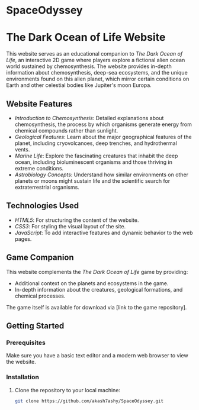 # SpaceOdyssey
# The Dark Ocean of Life Website

This website serves as an educational companion to *The Dark Ocean of Life*, an interactive 2D game where players explore a fictional alien ocean world sustained by chemosynthesis. The website provides in-depth information about chemosynthesis, deep-sea ecosystems, and the unique environments found on this alien planet, which mirror certain conditions on Earth and other celestial bodies like Jupiter's moon Europa.

## Website Features

- *Introduction to Chemosynthesis*: Detailed explanations about chemosynthesis, the process by which organisms generate energy from chemical compounds rather than sunlight.
- *Geological Features*: Learn about the major geographical features of the planet, including cryovolcanoes, deep trenches, and hydrothermal vents.
- *Marine Life*: Explore the fascinating creatures that inhabit the deep ocean, including bioluminescent organisms and those thriving in extreme conditions.
- *Astrobiology Concepts*: Understand how similar environments on other planets or moons might sustain life and the scientific search for extraterrestrial organisms.
  
## Technologies Used

- *HTML5*: For structuring the content of the website.
- *CSS3*: For styling the visual layout of the site.
- *JavaScript*: To add interactive features and dynamic behavior to the web pages.
  
## Game Companion

This website complements the *The Dark Ocean of Life* game by providing:
- Additional context on the planets and ecosystems in the game.
- In-depth information about the creatures, geological formations, and chemical processes.
  
  
The game itself is available for download via [link to the game repository].

## Getting Started

### Prerequisites

Make sure you have a basic text editor and a modern web browser to view the website.

### Installation

1. Clone the repository to your local machine:

   ```bash
   git clone https://github.com/akash7ashy/SpaceOdyssey.git 
